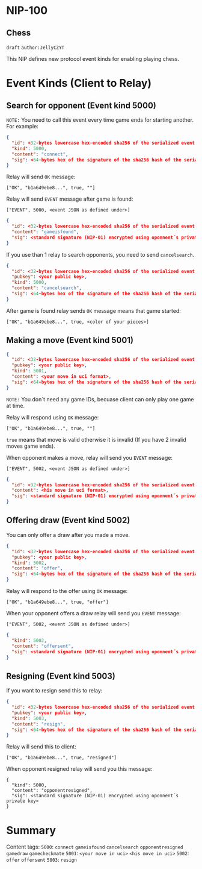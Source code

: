 NIP-100
======

Chess
-------------------------------

`draft` `author:JellyCZYT`

This NIP defines new protocol event kinds for enabling playing chess.

# Event Kinds (Client to Relay)
## Search for opponent (Event kind 5000)
`NOTE:` You need to call this event every time game ends for starting another.
For example:
```json
{
  "id": <32-bytes lowercase hex-encoded sha256 of the serialized event data>,    
  "kind": 5000,
  "content": "connect",
  "sig": <64-bytes hex of the signature of the sha256 hash of the serialized event data, which is the same as the "id" field>
}
```

Relay will send `OK` message:
```
["OK", "b1a649ebe8...", true, ""]
```

Relay will send `EVENT` message after game is found:
```
["EVENT", 5000, <event JSON as defined under>]
```

```json
{
  "id": <32-bytes lowercase hex-encoded sha256 of the serialized event data>,
  "content": "gameisfound",
  "sig": <standard signature (NIP-01) encrypted using oponnent´s private key>
}
```
If you use than 1 relay to search opponents, you need to send `cancelsearch`.

```json
{
  "id": <32-bytes lowercase hex-encoded sha256 of the serialized event data>,
  "pubkey": <your public key>,    
  "kind": 5000,
  "content": "cancelsearch",
  "sig": <64-bytes hex of the signature of the sha256 hash of the serialized event data, which is the same as the "id" field>
}
```
After game is found relay sends `OK` message means that game started:
```
["OK", "b1a649ebe8...", true, <color of your pieces>]
```
## Making a move (Event kind 5001)
```json
{
  "id": <32-bytes lowercase hex-encoded sha256 of the serialized event data>,
  "pubkey": <your public key>,    
  "kind": 5001,
  "content": <your move in uci format>,
  "sig": <64-bytes hex of the signature of the sha256 hash of the serialized event data, which is the same as the "id" field>
}
```
`NOTE:` You don´t need any game IDs, becuase client can only play one game at time.

Relay will respond using `OK` message:
```
["OK", "b1a649ebe8...", true, ""]
```
`true` means that move is valid otherwise it is invalid (If you have 2 invalid moves game ends).


When opponent makes a move, relay will send you `EVENT` message:
```
["EVENT", 5002, <event JSON as defined under>]
```

```json
{
  "id": <32-bytes lowercase hex-encoded sha256 of the serialized event data>,
  "content": <his move in uci format>,
  "sig": <standard signature (NIP-01) encrypted using oponnent´s private key>
}
```

## Offering draw (Event kind 5002)
You can only offer a draw after you made a move.

```json
{
  "id": <32-bytes lowercase hex-encoded sha256 of the serialized event data>,
  "pubkey": <your public key>,    
  "kind": 5002,
  "content": "offer",
  "sig": <64-bytes hex of the signature of the sha256 hash of the serialized event data, which is the same as the "id" field>
}
```
Relay will respond to the offer using `OK` message:
```
["OK", "b1a649ebe8...", true, "offer"]
```
When your opponent offers a draw relay will send you `EVENT` message:
```
["EVENT", 5002, <event JSON as defined under>]
```

```json
{    
  "kind": 5002,
  "content": "offersent",
  "sig": <standard signature (NIP-01) encrypted using oponnent´s private key>
}
```


## Resigning (Event kind 5003)
If you want to resign send this to relay:
```json
{
  "id": <32-bytes lowercase hex-encoded sha256 of the serialized event data>,
  "pubkey": <your public key>,    
  "kind": 5003,
  "content": "resign",
  "sig": <64-bytes hex of the signature of the sha256 hash of the serialized event data, which is the same as the "id" field>
}
```

Relay will send this to client:
```
["OK", "b1a649ebe8...", true, "resigned"]
```

When opponent resigned relay will send you this message:
```
{
  "kind": 5000,
  "content": "opponentresigned",
  "sig": <standard signature (NIP-01) encrypted using oponnent´s private key>
}
```

# Summary


Content tags:
`5000`: `connect` `gameisfound` `cancelsearch` `opponentresigned` `gamedraw` `gamecheckmate`
`5001`: `<your move in uci>` `<his move in uci>`
`5002`: `offer` `offersent`
`5003`: `resign`